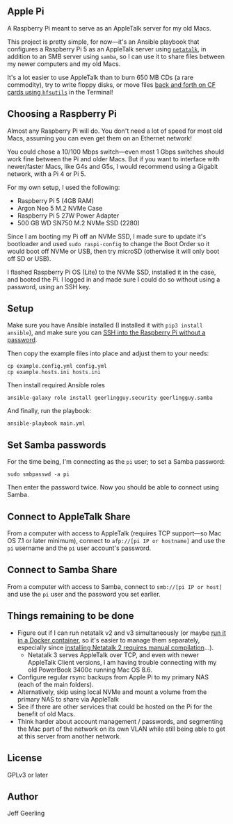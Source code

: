 ## Apple Pi

A Raspberry Pi meant to serve as an AppleTalk server for my old Macs.

This project is pretty simple, for now—it's an Ansible playbook that configures a Raspberry Pi 5 as an AppleTalk server using [`netatalk`](https://netatalk.io), in addition to an SMB server using `samba`, so I can use it to share files between my newer computers and my old Macs.

It's a lot easier to use AppleTalk than to burn 650 MB CDs (a rare commodity), try to write floppy disks, or move files [back and forth on CF cards using `hfsutils`](https://www.jeffgeerling.com/blog/2024/getting-files-and-powerbook-3400c-hfsutils) in the Terminal!

## Choosing a Raspberry Pi

Almost any Raspberry Pi will do. You don't need a lot of speed for most old Macs, assuming you can even get them on an Ethernet network!

You could chose a 10/100 Mbps switch—even most 1 Gbps switches should work fine between the Pi and older Macs. But if you want to interface with newer/faster Macs, like G4s and G5s, I would recommend using a Gigabit network, with a Pi 4 or Pi 5.

For my own setup, I used the following:

  - Raspberry Pi 5 (4GB RAM)
  - Argon Neo 5 M.2 NVMe Case
  - Raspberry Pi 5 27W Power Adapter
  - 500 GB WD SN750 M.2 NVMe SSD (2280)

Since I am booting my Pi off an NVMe SSD, I made sure to update it's bootloader and used `sudo raspi-config` to change the Boot Order so it would boot off NVMe or USB, then try microSD (otherwise it will only boot off SD or USB).

I flashed Raspberry Pi OS (Lite) to the NVMe SSD, installed it in the case, and booted the Pi. I logged in and made sure I could do so without using a password, using an SSH key.

## Setup

Make sure you have Ansible installed (I installed it with `pip3 install ansible`), and make sure you can [SSH into the Raspberry Pi without a password](https://raspberrypi.stackexchange.com/a/54536/6506).

Then copy the example files into place and adjust them to your needs:

```
cp example.config.yml config.yml
cp example.hosts.ini hosts.ini
```

Then install required Ansible roles

```
ansible-galaxy role install geerlingguy.security geerlingguy.samba
```

And finally, run the playbook:

```
ansible-playbook main.yml
```

## Set Samba passwords

For the time being, I'm connecting as the `pi` user; to set a Samba password:

```
sudo smbpasswd -a pi
```

Then enter the password twice. Now you should be able to connect using Samba.

## Connect to AppleTalk Share

From a computer with access to AppleTalk (requires TCP support—so Mac OS 7.1 or later minimum), connect to `afp://[pi IP or hostname]` and use the `pi` username and the `pi` user account's password.

## Connect to Samba Share

From a computer with access to Samba, connect to `smb://[pi IP or host]` and use the `pi` user and the password you set earlier.

## Things remaining to be done

  - Figure out if I can run netatalk v2 and v3 simultaneously (or maybe [run it in a Docker container](https://hub.docker.com/u/netatalk), so it's easier to manage them separately, especially since [installing Netatalk 2 requires manual compilation](https://netatalk.io/docs/Installing-Netatalk-2-on-Debian)...).
    - Netatalk 3 serves AppleTalk over TCP, and even with newer AppleTalk Client versions, I am having trouble connecting with my old PowerBook 3400c running Mac OS 8.6.
  - Configure regular rsync backups from Apple Pi to my primary NAS (each of the main folders).
  - Alternatively, skip using local NVMe and mount a volume from the primary NAS to share via AppleTalk
  - See if there are other services that could be hosted on the Pi for the benefit of old Macs.
  - Think harder about account management / passwords, and segmenting the Mac part of the network on its own VLAN while still being able to get at this server from another network.

## License

GPLv3 or later

## Author

Jeff Geerling
